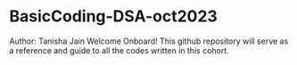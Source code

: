 # BasicCoding-DSA-oct2023
Author: Tanisha Jain
Welcome Onboard!
This github repository will serve as a reference and guide to all the codes written in this cohort.

